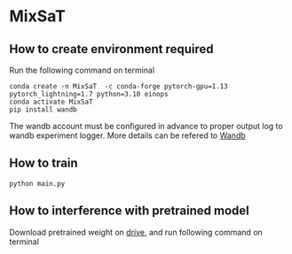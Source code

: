# MixSaT

## How to create environment required 

Run the following command on terminal
```
conda create -n MixSaT  -c conda-forge pytorch-gpu=1.13 pytorch_lightning=1.7 python=3.10 einops
conda activate MixSaT
pip install wandb
```

The wandb account must be configured in advance to proper output log to wandb experiment logger. More details can be refered to [Wandb](https://docs.wandb.ai/quickstart)
## How to train
```
python main.py 
```

## How to interference with pretrained model

Download pretrained weight on [drive](), and run following command on terminal
```

```
